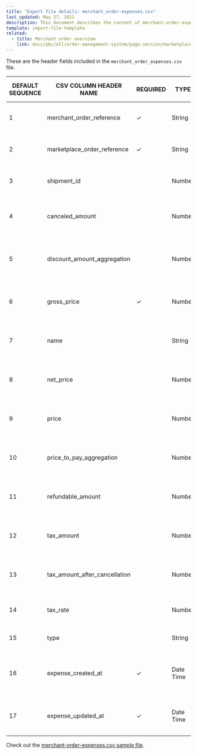 ```yaml
---
title: "Export file details: merchant_order-expenses.csv"
last_updated: May 27, 2021
description: This document describes the content of merchant-order-expenses.
template: import-file-template
related:
  - title: Merchant order overview
    link: docs/pbc/all/order-management-system/page.version/marketplace/marketplace-order-management-feature-overview/merchant-order-overview.html
---
```


These are the header fields included in the `merchant_order_expenses.csv` file.

| DEFAULT SEQUENCE | CSV COLUMN HEADER NAME | REQUIRED | TYPE | OTHER REQUIREMENTS / COMMENTS | DESCRIPTION |
|-|-|-|-|-|-|
| 1 | merchant_order_reference | &check; | String | Unique | Merchant order reference identification |
| 2 | marketplace_order_reference | &check; | String | Unique | Marketplace order reference identification. |
| 3 | shipment_id |   | Number |   | Merchant order shipment identification. |
| 4 | canceled_amount |   | Number | Default = 0 | Merchant order expense canceled amount. |
| 5 | discount_amount_aggregation |   | Number | Default = 0 | Merchant order expense discount amount aggregation. |
| 6 | gross_price | &check; | Number | Original value is multiplied by 100 before it's stored in this field. | Merchant order gross price of the expense. |
| 7 | name |   | String | Original value is multiplied by 100 before it's stored in this field. | Merchant order name of the expense. |
| 8 | net_price |   | Number | Original value is multiplied by 100 before it's stored in this field. | Merchant order net price of the expense. |
| 9 | price |   | Number | Original value is multiplied by 100 before it's stored in this field. | Merchant order price of the expense. |
| 10 | price_to_pay_aggregation |   | Number | Original value is multiplied by 100 before it's stored in this field. | Merchant order expense price to pay aggregation. |
| 11 | refundable_amount |   | Number | Original value is multiplied by 100 before it's stored in this field. | Merchant order refundable amount of the expense. |
| 12 | tax_amount |   | Number | Original value is multiplied by 100 before it's stored in this field. | Merchant order tax amount of the expense. |
| 13 | tax_amount_after_cancellation |   | Number | Original value is multiplied by 100 before it's stored in this field. | Merchant order expense tax amount after cancellation. |
| 14 | tax_rate |   | Number |   | Merchant order tax rate of the expense. |
| 15 | type |   | String |   | Merchant order type of expense. |
| 16 | expense_created_at | &check; | Date Time |   | Merchant order timestamp of this sales expense creation. |
| 17 | expense_updated_at | &check; | Date Time |   | Last update date of the merchant order sales expense. |

Check out the [merchant-order-expenses.csv sample file](https://spryker.s3.eu-central-1.amazonaws.com/docs/Developer+Guide/Development+Guide/Data+Export/merchant-order-expenses.csv).
